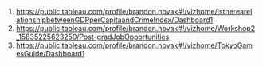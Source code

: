 1. https://public.tableau.com/profile/brandon.novak#!/vizhome/IstherearelationshipbetweenGDPperCapitaandCrimeIndex/Dashboard1
2. https://public.tableau.com/profile/brandon.novak#!/vizhome/Workshop2_15835225623250/Post-gradJobOpportunities
3. https://public.tableau.com/profile/brandon.novak#!/vizhome/TokyoGamesGuide/Dashboard1
